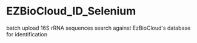 # EZBioCloud_ID_Selenium
batch upload 16S rRNA sequences search against EzBioCloud's database for identification
